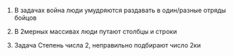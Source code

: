 
1) В задачах война люди умудряются раздавать в один/разные отряды бойцов

2)  В 2мерных массивах люди путают столбцы и строки

3) Задача Степень числа 2, неправильно подбирают число 2ки